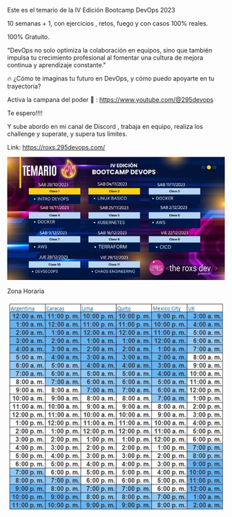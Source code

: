 Este es el temario de la IV Edición Bootcamp DevOps 2023

10 semanas + 1, con ejercicios , retos, fuego y con casos 100% reales.

100% Gratuito.

"DevOps no solo optimiza la colaboración en equipos, sino que también impulsa tu crecimiento profesional al fomentar una cultura de mejora continua y aprendizaje constante."

🔥 ¿Cómo te imaginas tu futuro en DevOps, y cómo puedo apoyarte en tu trayectoria?

Activa la campana del poder 🔔 :
https://www.youtube.com/@295devops

Te espero!!!!

Y sube abordo en mi canal de Discord , trabaja en equipo, realiza los challenge y superate, y supera tus limites.

Link: https://roxs.295devops.com/

![Temario del Bootcamp](/images/temario.jpg)

Zona Horaria

![Zona Horaria](/images/horaria.jpg)